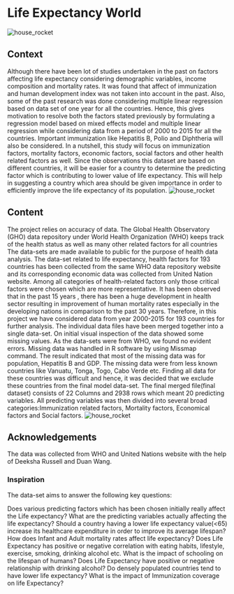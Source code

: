 # Life Expectancy World
![house_rocket](https://github.com/alessandra-barbosa/Life_Expectancy/blob/main/lifexpectancy.png)

## Context
Although there have been lot of studies undertaken in the past on factors affecting life expectancy considering demographic variables, income composition and mortality rates. It was found that affect of immunization and human development index was not taken into account in the past. Also, some of the past research was done considering multiple linear regression based on data set of one year for all the countries. Hence, this gives motivation to resolve both the factors stated previously by formulating a regression model based on mixed effects model and multiple linear regression while considering data from a period of 2000 to 2015 for all the countries. Important immunization like Hepatitis B, Polio and Diphtheria will also be considered. In a nutshell, this study will focus on immunization factors, mortality factors, economic factors, social factors and other health related factors as well. Since the observations this dataset are based on different countries, it will be easier for a country to determine the predicting factor which is contributing to lower value of life expectancy. This will help in suggesting a country which area should be given importance in order to efficiently improve the life expectancy of its population.
![house_rocket](https://github.com/alessandra-barbosa/Life_Expectancy/blob/main/lifexpectancy1.png)

## Content
The project relies on accuracy of data. The Global Health Observatory (GHO) data repository under World Health Organization (WHO) keeps track of the health status as well as many other related factors for all countries The data-sets are made available to public for the purpose of health data analysis. The data-set related to life expectancy, health factors for 193 countries has been collected from the same WHO data repository website and its corresponding economic data was collected from United Nation website. Among all categories of health-related factors only those critical factors were chosen which are more representative. It has been observed that in the past 15 years , there has been a huge development in health sector resulting in improvement of human mortality rates especially in the developing nations in comparison to the past 30 years. Therefore, in this project we have considered data from year 2000-2015 for 193 countries for further analysis. The individual data files have been merged together into a single data-set. On initial visual inspection of the data showed some missing values. As the data-sets were from WHO, we found no evident errors. Missing data was handled in R software by using Missmap command. The result indicated that most of the missing data was for population, Hepatitis B and GDP. The missing data were from less known countries like Vanuatu, Tonga, Togo, Cabo Verde etc. Finding all data for these countries was difficult and hence, it was decided that we exclude these countries from the final model data-set. The final merged file(final dataset) consists of 22 Columns and 2938 rows which meant 20 predicting variables. All predicting variables was then divided into several broad categories:​Immunization related factors, Mortality factors, Economical factors and Social factors.
![house_rocket](https://github.com/alessandra-barbosa/Life_Expectancy/blob/main/lifexpectancy2.png)

## Acknowledgements
The data was collected from WHO and United Nations website with the help of Deeksha Russell and Duan Wang.

### Inspiration
The data-set aims to answer the following key questions:

  Does various predicting factors which has been chosen initially really affect the Life expectancy? What are the predicting variables actually affecting the life expectancy?
  Should a country having a lower life expectancy value(<65) increase its healthcare expenditure in order to improve its average lifespan?
  How does Infant and Adult mortality rates affect life expectancy?
  Does Life Expectancy has positive or negative correlation with eating habits, lifestyle, exercise, smoking, drinking alcohol etc.
  What is the impact of schooling on the lifespan of humans?
  Does Life Expectancy have positive or negative relationship with drinking alcohol?
  Do densely populated countries tend to have lower life expectancy?
  What is the impact of Immunization coverage on life Expectancy?
